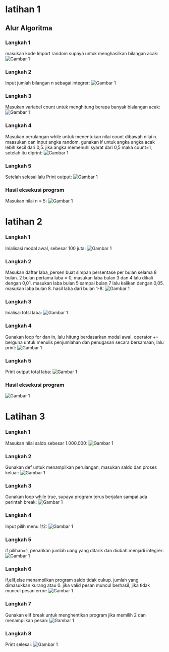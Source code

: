 # latihan 1
## Alur Algoritma

### Langkah 1
masukan kode Import random supaya untuk menghasilkan bilangan acak:
![Gambar 1](screenshot/dok1.png)

### Langkah 2
Input jumlah bilangan n sebagai integrer:
![Gambar 1](screenshot/dok2.png)

### Langkah 3
Masukan variabel count untuk menghitung berapa banyak bialangan acak:
![Gambar 1](screenshot/dok3.png)

### Langkah 4
Masukan perulangan while untuk menentukan nilai count dibawah nilai n. maasukan dan input angka random. gunakan if untuk angka angka acak lebih kecil dari 0,5. jika angka memenuhi syarat dari 0,5 maka count=1, setelah itu diprint:
![Gambar 1](screenshot/dok4.png)

### Langkah 5
Setelah selesai lalu Print output:
![Gambar 1](screenshot/dok5.png)

### Hasil eksekusi progrsm
Masukan nilai n = 5:
![Gambar 1](screenshot/dok6.png)


# latihan 2

### Langkah 1
Inialisasi modal awal, sebesar 100 juta:
![Gambar 1](screenshot/dok7.png)

### Langkah 2
Masukan daftar laba_persen buat simpan persentase per bulan selama 8 bulan. 2 bulan pertama laba = 0, masukan laba bulan 3 dan 4 lalu dikali dengan 0,01. masukan laba bulan 5 sampai bulan 7 lalu kalikan dengan 0,05. masukan laba bulan 8. hasil laba dari bulan 1-8:
![Gambar 1](screenshot/dok8.png)

### Langkah 3
Inialisai totsl laba:
![Gambar 1](screenshot/dok9.png)

### Langkah 4
Gunakan loop for dan in, lalu hitung berdasarkan modal awal. operator += berguna untuk menulis penjumlahan dan penugasan secara bersamaan, lalu print:
![Gambar 1](screenshot/dok10.png)

### Langkah 5
Print output total laba:
![Gambar 1](screenshot/dok11.png)

### Hasil eksekusi program
![Gambar 1](screenshot/dok12.png)

# Latihan 3

### Langkah 1
Masukan nilai saldo sebesar 1.000.000:
![Gambar 1](screenshot/dok13.png)

### Langkah 2
Gunakan def untuk menampilkan perulangan, masukan saldo dan proses keluar:
![Gambar 1](screenshot/dok14.png)

### Langkah 3
Gunakan loop while true, supaya program terus berjalan sampai ada perintah break:
![Gambar 1](screenshot/dok15.png)

### Langkah 4
Input pilih menu 1/2:
![Gambar 1](screenshot/dok16.png)

### Langkah 5
if pilihan=1, penarikan jumlah uang yang ditarik dan diubah menjadi integrer:
![Gambar 1](screenshot/dok17.png)

### Langkah 6
if,elif,else menampilkan program saldo tidak cukup. jumlah yang dimasukkan kurang atau 0. jika valid pesan muncul berhasil, jika tidak muncul pesan error:
![Gambar 1](screenshot/dok18.png)

### Langkah 7
Gunakan elif break untuk menghentikan program jika memilih 2 dan menampilkan pesan:
![Gambar 1](screenshot/dok19.png)

### Langkah 8
Print selesai:
![Gambar 1](screenshot/dok20.png)